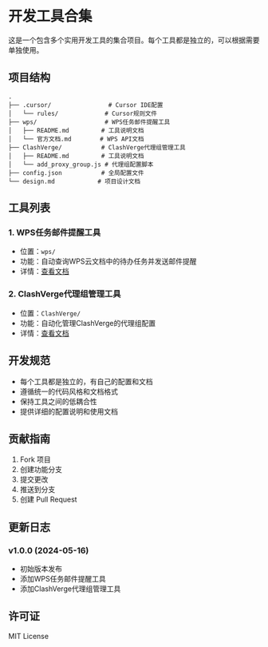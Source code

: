 # 开发工具合集

这是一个包含多个实用开发工具的集合项目。每个工具都是独立的，可以根据需要单独使用。

## 项目结构

```
.
├── .cursor/                # Cursor IDE配置
│   └── rules/             # Cursor规则文件
├── wps/                   # WPS任务邮件提醒工具
│   ├── README.md         # 工具说明文档
│   └── 官方文档.md        # WPS API文档
├── ClashVerge/           # ClashVerge代理组管理工具
│   ├── README.md         # 工具说明文档
│   └── add_proxy_group.js # 代理组配置脚本
├── config.json           # 全局配置文件
└── design.md            # 项目设计文档
```

## 工具列表

### 1. WPS任务邮件提醒工具
- 位置：`wps/`
- 功能：自动查询WPS云文档中的待办任务并发送邮件提醒
- 详情：[查看文档](wps/README.md)

### 2. ClashVerge代理组管理工具
- 位置：`ClashVerge/`
- 功能：自动化管理ClashVerge的代理组配置
- 详情：[查看文档](ClashVerge/README.md)

## 开发规范

- 每个工具都是独立的，有自己的配置和文档
- 遵循统一的代码风格和文档格式
- 保持工具之间的低耦合性
- 提供详细的配置说明和使用文档

## 贡献指南

1. Fork 项目
2. 创建功能分支
3. 提交更改
4. 推送到分支
5. 创建 Pull Request

## 更新日志

### v1.0.0 (2024-05-16)
- 初始版本发布
- 添加WPS任务邮件提醒工具
- 添加ClashVerge代理组管理工具

## 许可证

MIT License 